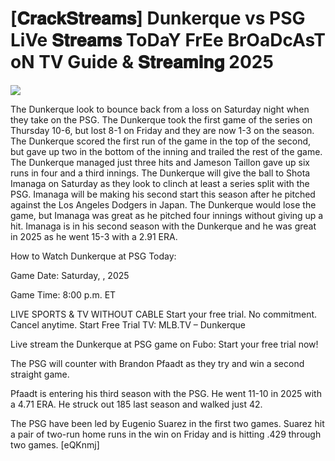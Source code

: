 #  [𝐂𝐫𝐚𝐜𝐤𝐒𝐭𝐫𝐞𝐚𝐦𝐬] Dunkerque vs PSG LiVe 𝐒𝐭𝐫𝐞𝐚𝐦𝐬 ToDaY FrEe BrOaDcAsT oN TV Guide & 𝐒𝐭𝐫𝐞𝐚𝐦𝐢𝐧𝐠  2025  
  
  
[![](https://i.imgur.com/qSNzIqt.png)](https://movie.rssnews.media/DAzNvMgV.php)  
  
The Dunkerque look to bounce back from a loss on Saturday night when they take on the PSG. The Dunkerque took the first game of the series on Thursday 10-6, but lost 8-1 on Friday and they are now 1-3 on the season. The Dunkerque scored the first run of the game in the top of the second, but gave up two in the bottom of the inning and trailed the rest of the game. The Dunkerque managed just three hits and Jameson Taillon gave up six runs in four and a third innings. The Dunkerque will give the ball to Shota Imanaga on Saturday as they look to clinch at least a series split with the PSG. Imanaga will be making his second start this season after he pitched against the Los Angeles Dodgers in Japan. The Dunkerque would lose the game, but Imanaga was great as he pitched four innings without giving up a hit. Imanaga is in his second season with the Dunkerque and he was great in 2025 as he went 15-3 with a 2.91 ERA.

How to Watch Dunkerque at PSG Today:

Game Date: Saturday, , 2025

Game Time: 8:00 p.m. ET

LIVE SPORTS & TV WITHOUT CABLE
Start your free trial. No commitment. Cancel anytime.
Start Free Trial
TV: MLB.TV – Dunkerque

Live stream the Dunkerque at PSG game on Fubo: Start your free trial now!

The PSG will counter with Brandon Pfaadt as they try and win a second straight game.

Pfaadt is entering his third season with the PSG. He went 11-10 in 2025 with a 4.71 ERA. He struck out 185 last season and walked just 42.

The PSG have been led by Eugenio Suarez in the first two games. Suarez hit a pair of two-run home runs in the win on Friday and is hitting .429 through two games. [eQKnmj]